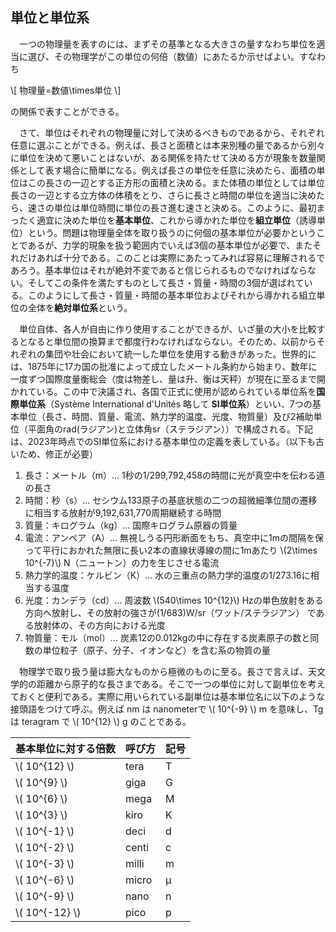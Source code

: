 
## 単位と単位系

　一つの物理量を表すのには、まずその基準となる大きさの量すなわち単位を適当に選び、その物理学がこの単位の何倍（数値）にあたるか示せばよい。すなわち

\\[ 物理量=数値\times単位 \\]

の関係で表すことができる。

　さて、単位はそれぞれの物理量に対して決めるべきものであるから、それぞれ任意に選ぶことができる。例えば、長さと面積とは本来別種の量であるから別々に単位を決めて悪いことはないが、ある関係を持たせて決める方が現象を数量関係として表す場合に簡単になる。例えば長さの単位を任意に決めたら、面積の単位はこの長さの一辺とする正方形の面積と決める。また体積の単位としては単位長さの一辺とする立方体の体積をとり、さらに長さと時間の単位を適当に決めたら、速さの単位は単位時間に単位の長さ進む速さと決める。このように、最初まったく適宜に決めた単位を**基本単位**、これから導かれた単位を**組立単位**（誘導単位）という。問題は物理量全体を取り扱うのに何個の基本単位が必要かということであるが、力学的現象を扱う範囲内でいえば3個の基本単位が必要で、またそれだけあれば十分である。このことは実際にあたってみれば容易に理解されるであろう。基本単位はそれが絶対不変であると信じられるものでなければならない。そしてこの条件を満たすものとして長さ・質量・時間の3個が選ばれている。このようにして長さ・質量・時間の基本単位およびそれから導かれる組立単位の全体を**絶対単位系**という。

　単位自体、各人が自由に作り使用することができるが、いざ量の大小を比較するとなると単位間の換算まで都度行わなければならない。そのため、以前からそれぞれの集団や壮会において統一した単位を使用する動きがあった。世界的には、1875年に17カ国の批准によって成立したメートル条約から始まり、数年に一度ずつ国際度量衡総会（度は物差し、量は升、衡は天秤）が現在に至るまで開かれている。この中で決議され、各国で正式に使用が認められている単位系を**国際単位系**（Système International d'Unités 略して **SI単位系**）といい、7つの基本単位（長さ、時間、質量、電流、熱力学的温度、光度、物質量）及び2補助単位（平面角のrad(ラジアン)と立体角sr（ステラジアン））で構成される。下記は、2023年時点でのSI単位系における基本単位の定義を表している。（以下も古いため、修正が必要）

1. 長さ：メートル（m）…
    1秒の1/299,792,458の時間に光が真空中を伝わる道の長さ
1. 時間：秒（s）…
    セシウム133原子の基底状態の二つの超微細準位間の遷移に相当する放射が9,192,631,770周期継続する時間
1. 質量：キログラム（kg）…
    国際キログラム原器の質量
1. 電流：アンペア（A）…
    無視しうる円形断面をもち、真空中に1mの間隔を保って平行におかれた無限に長い2本の直線状導線の間に1mあたり \\(2\times 10^{-7}\\) N（ニュートン）の力を生じさせる電流
1. 熱力学的温度：ケルビン（K）…
    水の三重点の熱力学的温度の1/273.16に相当する温度
1. 光度：カンデラ（cd）…
    周波数 \\(540\times 10^{12}\\) Hzの単色放射をある方向へ放射し、その放射の強さが(1/683)W/sr（ワット/ステラジアン） である放射体の、その方向における光度
1. 物質量：モル（mol）…
    炭素12の0.012kgの中に存在する炭素原子の数と同数の単位粒子（原子、分子、イオンなど）を含む系の物質の量
    
 　物理学で取り扱う量は膨大なものから極微のものに至る。長さで言えば、天文学的の距離から原子的な長さまである。そこで一つの単位に対して副単位を考えておくと便利である。実際に用いられている副単位は基本単位名に以下のような接頭語をつけて呼ぶ。例えば nm は nanometerで \\( 10^{-9} \\) m を意味し、Tg は teragram で \\( 10^{12} \\) g のことである。

|基本単位に対する倍数|呼び方|記号|
|-|-|-|
|\\(  10^{12} \\)|tera|T|
|\\( 10^{9} \\)|giga|G|
|\\( 10^{6} \\)|mega|M|
|\\( 10^{3} \\)|kiro|K|
|\\( 10^{-1} \\)|deci|d|
|\\( 10^{-2} \\)|centi|c|
|\\( 10^{-3} \\)|milli|m|
|\\( 10^{-6} \\)|micro|μ|
|\\( 10^{-9} \\)|nano|n|
|\\( 10^{-12} \\)|pico|p|